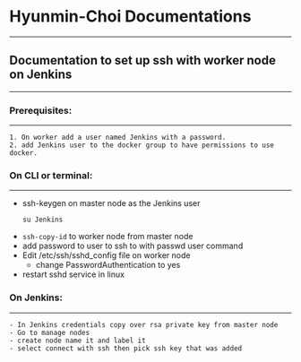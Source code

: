 # Hyunmin-Choi Documentations
***
## Documentation to set up ssh with worker node on Jenkins
***
### Prerequisites:
***
 	1. On worker add a user named Jenkins with a password.
	2. add Jenkins user to the docker group to have permissions to use docker.
       
 ### On CLI or terminal:
 ***
- ssh-keygen on master node as the Jenkins user
  ```
  su Jenkins
  ```
- ```ssh-copy-id``` to worker node from master node
- add password to user to ssh to with passwd user command
- Edit /etc/ssh/sshd_config file on worker node
	- change PasswordAuthentication to yes
- restart sshd service in linux
 ### On Jenkins:
 ***
	- In Jenkins credentials copy over rsa private key from master node  
	- Go to manage nodes 
	- create node name it and label it 
	- select connect with ssh then pick ssh key that was added 
	
